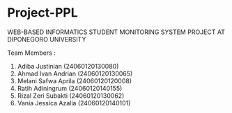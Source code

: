 # Project-PPL

WEB-BASED INFORMATICS STUDENT MONITORING SYSTEM PROJECT AT DIPONEGORO UNIVERSITY 

Team Members :
1. Adiba Justinian (24060120130080)
2. Ahmad Ivan Andrian (24060120130065)
3. Melani Safwa Aprila (24060120120008)
4. Ratih Adiningrum (24060120140155)
5. Rizal Zeri Subakti (24060120130062)
6. Vania Jessica Azalia (24060120140101)


